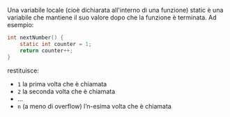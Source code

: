 Una variabile locale (cioè dichiarata all'interno di una funzione) static è una variabile che mantiene il suo valore dopo che la funzione è terminata.
Ad esempio:
```C
int nextNumber() {
	static int counter = 1;
	return counter++;
}
```
restituisce:
- `1` la prima volta che è chiamata
- `2` la seconda volta che è chiamata
- ...
- `n` (a meno di overflow) l’n-esima volta che è chiamata